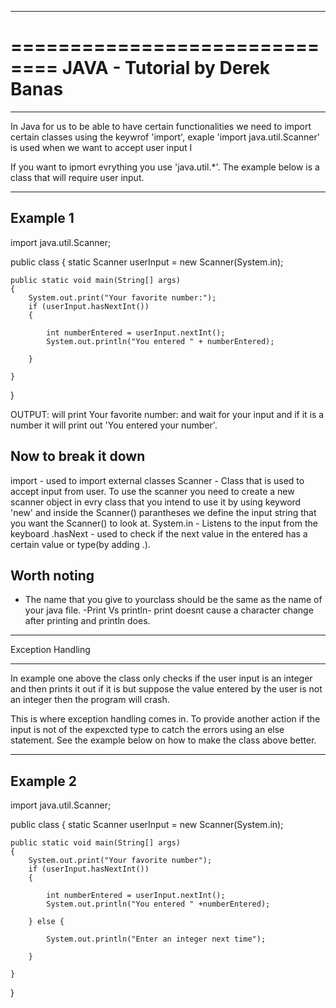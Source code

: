 ******************************
==============================
JAVA - Tutorial by Derek Banas
==============================
******************************

In Java for us to be able to have certain functionalities we need to import certain classes using the keywrof 'import', exaple 'import java.util.Scanner' is used when we want to accept user input I

If you want to ipmort evrything you use 'java.util.*'.
The example below is a class that will require user input.

---------
Example 1
---------

import java.util.Scanner;

public class <classname> 
{
	static Scanner userInput = new Scanner(System.in);

	public static void main(String[] args) 
	{
		System.out.print("Your favorite number:");
		if (userInput.hasNextInt())
		{
			
			int numberEntered = userInput.nextInt();
			System.out.println("You entered " + numberEntered);

		}

	}
}

OUTPUT: will print Your favorite number: and wait for your 				input and if it is a number it will print out 'You entered 		your number'.


Now to break it down
--------------------
import - used to import external classes
Scanner - Class that is used to accept input from user. To use the scanner you need to create a new scanner object in evry class that you intend to use it by using keyword 'new' and inside the Scanner() parantheses we define the input string that you want the Scanner() to look at.
System.in - Listens to the input from the keyboard
.hasNext - used to check if the next value in the entered has a certain value or type(by adding .<type>).

Worth noting
-------------
- The name that you give to yourclass should be the same as the name of your java file.
-Print Vs println- print doesnt cause a character change after printing and println does.


******************
Exception Handling
******************
In example one above the class only checks if the user input is an integer and then prints it out if it is but suppose the value entered by the user is not an integer then the program will crash. 

This is where exception handling comes in. To provide another action if the input is not of the expexcted type to catch the errors using an else statement. See the example below on how to make the class above better.

---------
Example 2
---------


import java.util.Scanner;

public class <classname> 
{
	static Scanner userInput = new Scanner(System.in);

	public static void main(String[] args) 
	{
		System.out.print("Your favorite number");
		if (userInput.hasNextInt())
		{
			
			int numberEntered = userInput.nextInt();
			System.out.println("You entered " +numberEntered);

		} else {
			
			System.out.println("Enter an integer next time");
		
		}

	}
}
